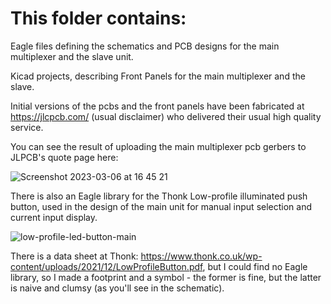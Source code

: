 # This folder contains:

Eagle files defining the schematics and PCB designs for the main multiplexer and the slave unit.

Kicad projects, describing Front Panels for the main multiplexer and the slave.

Initial versions of the pcbs and the front panels have been fabricated at https://jlcpcb.com/ (usual disclaimer)
who delivered their usual high quality service. 

You can see the result of uploading the main multiplexer pcb gerbers to JLPCB's quote page here: 

![Screenshot 2023-03-06 at 16 45 21](https://user-images.githubusercontent.com/3152962/223183638-2cd88200-6267-4d22-893b-cc97f0fcc78d.png)

There is also an Eagle library for the Thonk Low-profile illuminated push button, used in the design of the main unit for 
manual input selection and current input display. 

![low-profile-led-button-main](https://user-images.githubusercontent.com/3152962/223185038-6319f849-978c-4478-ae12-134c0944e22d.jpg)

There is a data sheet at Thonk: https://www.thonk.co.uk/wp-content/uploads/2021/12/LowProfileButton.pdf, but I could find no Eagle library, so I made 
a footprint and a symbol - the former is fine, but the latter is naive and clumsy (as you'll see in the schematic).

